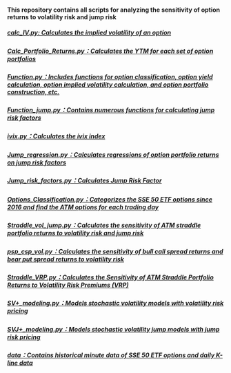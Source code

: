 #### This repository contains all scripts for analyzing the sensitivity of option returns to volatility risk and jump risk
##### [calc_IV.py: Calculates the implied volatility of an option](https://github.com/JiahaoLi-creator/Zhejiang-Gongshang-University-Equity-Investment-Intern/blob/master/program/Calc_IV.py)
##### [Calc_Portfolio_Returns.py：Calculates the YTM for each set of option portfolios](https://github.com/JiahaoLi-creator/Zhejiang-Gongshang-University-Equity-Investment-Intern/blob/master/program/Calc_Portfolio_Returns.py)
##### [Function.py：Includes functions for option classification, option yield calculation, option implied volatility calculation, and option portfolio construction, etc.](https://github.com/JiahaoLi-creator/Zhejiang-Gongshang-University-Equity-Investment-Intern/blob/master/program/Function.py)
##### [Function_jump.py：Contains numerous functions for calculating jump risk factors](https://github.com/JiahaoLi-creator/Zhejiang-Gongshang-University-Equity-Investment-Intern/blob/master/program/Function_jump.py)
##### [ivix.py：Calculates the ivix index](https://github.com/JiahaoLi-creator/Zhejiang-Gongshang-University-Equity-Investment-Intern/blob/master/program/ivix.py)
##### [Jump_regression.py：Calculates regressions of option portfolio returns on jump risk factors](https://github.com/JiahaoLi-creator/Zhejiang-Gongshang-University-Equity-Investment-Intern/blob/master/program/Jump_regression.py)
##### [Jump_risk_factors.py：Calculates Jump Risk Factor](https://github.com/JiahaoLi-creator/Zhejiang-Gongshang-University-Equity-Investment-Intern/blob/master/program/Jump_risk_factors.py)
##### [Options_Classification.py：Categorizes the SSE 50 ETF options since 2016 and find the ATM options for each trading day](https://github.com/JiahaoLi-creator/Zhejiang-Gongshang-University-Equity-Investment-Intern/blob/master/program/Options_Classification.py)
##### [Straddle_vol_jump.py：Calculates the sensitivity of ATM straddle portfolio returns to volatility risk and jump risk](https://github.com/JiahaoLi-creator/Zhejiang-Gongshang-University-Equity-Investment-Intern/blob/master/program/Straddle_vol_jump.py)
##### [psp_csp_vol.py：Calculates the sensitivity of bull call spread returns and bear put spread returns to volatility risk](https://github.com/JiahaoLi-creator/Zhejiang-Gongshang-University-Equity-Investment-Intern/blob/master/program/psp_csp_vol.py)
##### [Straddle_VRP.py：Calculates the Sensitivity of ATM Straddle Portfolio Returns to Volatility Risk Premiums (VRP)](https://github.com/JiahaoLi-creator/Zhejiang-Gongshang-University-Equity-Investment-Intern/blob/master/program/Straddle_VRP.py)
##### [SV+_modeling.py：Models stochastic volatility models with volatility risk pricing](https://github.com/JiahaoLi-creator/Zhejiang-Gongshang-University-Equity-Investment-Intern/blob/master/program/SV%2B_modeling.py)
##### [SVJ+_modeling.py：Models stochastic volatility jump models with jump risk pricing](https://github.com/JiahaoLi-creator/Zhejiang-Gongshang-University-Equity-Investment-Intern/blob/master/program/SVJ%2B_modeling.py)
##### [data：Contains historical minute data of SSE 50 ETF options and daily K-line data](https://github.com/JiahaoLi-creator/Zhejiang-Gongshang-University-Equity-Investment-Intern/tree/master/data)
